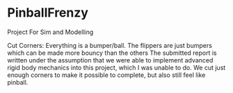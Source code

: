 # PinballFrenzy
Project For Sim and Modelling


Cut Corners: Everything is a bumper/ball. The flippers are just bumpers which can be made more bouncy than the others
The submitted report is written under the assumption that we were able to implement advanced rigid body mechanics into this project, which I was unable to do. We cut just enough corners to make it possible to complete, but also still feel like pinball.
